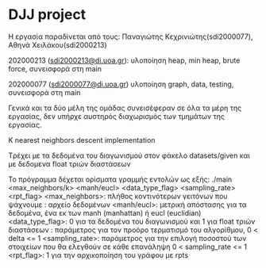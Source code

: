 # DJJ project

Η εργασία παραδίνεται από τους:
Παναγιώτης Κεχρινιώτης(sdi2000077), Αθηνά Χειλάκου(sdi2000213)

202000213 (sdi2000213@di.uoa.gr):
υλοποίηση heap, min heap, brute force, συνεισφορά στη main

202000077 (sdi2000077@di.uoa.gr)
υλοποίηση graph, data, testing, συνεισφορά στη main

Γενικά και τα δύο μέλη της ομάδας συνεισέφεραν σε όλα τα μέρη της εργασίας, δεν υπήρχε αυστηρός διαχωρισμός των τμημάτων της εργασίας.

K nearest neighbors descent implementation

Tρέχει με τα δεδομένα του διαγωνισμού στον φάκελο datasets/given και με
δεδομενα float τριών διαστάσεων

Το πρόγραμμα δέχεται ορίσματα γραμμής εντολών ως εξής:
./main <max_neighbors/k> <filename> <manh/eucl> <data_type_flag> <delta> <sampling_rate> <rpt_flag>
<max_neighbors>: πλήθος κοντινότερων γειτόνων που ψάχνουμε
<filename>: αρχείο δεδομένων
<manh/eucl>: μετρική απόστασης για τα δεδομένα, ένα εκ των manh (manhattan) ή eucl (euclidian)
<data_type_flag>: 0 για τα δεδομένα του διαγωνισμού και 1 για float τριών διαστάσεων
<delta>: παράμετρος για τον προόρο τερματισμό του αλγορίθμου, 0 < delta <= 1
<sampling_rate>: παράμετρος για την επιλογή ποσοστού των στοιχείων που θα ελεγθούν σε κάθε επανάληψη 0 < sampling_rate <= 1
<rpt_flag>: 1 για την αρχικοποίηση του γράφου με rpts


